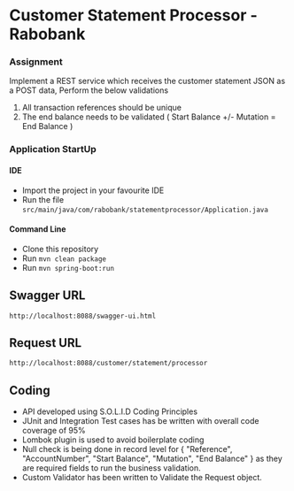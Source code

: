 # Customer Statement Processor - Rabobank #

### Assignment ###

Implement a REST service which receives the customer statement JSON as a POST data, Perform the below validations
  1. All transaction references should be unique
  2. The end balance needs to be validated ( Start Balance +/- Mutation = End Balance )

### Application StartUp
   #### IDE
 * Import the project in your favourite IDE
 * Run the file `src/main/java/com/rabobank/statementprocessor/Application.java`
 
  #### Command Line
 * Clone this repository
 * Run `mvn clean package`
 * Run `mvn spring-boot:run`
 
## Swagger URL
 
    http://localhost:8088/swagger-ui.html

## Request URL

    http://localhost:8088/customer/statement/processor

## Coding 
 * API developed using S.O.L.I.D Coding Principles
 * JUnit and Integration Test cases has be written with overall code coverage of 95%
 * Lombok plugin is used to avoid boilerplate coding
 * Null check is being done in record level for { "Reference", "AccountNumber", "Start Balance", "Mutation", "End Balance" }
   as they are required fields to run the business validation.
 * Custom Validator has been written to Validate the Request object.
 
